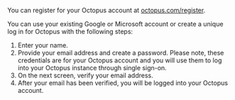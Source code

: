 You can register for your Octopus account at [octopus.com/register](https://octopus.com/register).

You can use your existing Google or Microsoft account or create a unique log in for Octopus with the following steps:

1. Enter your name.
1. Provide your email address and create a password. Please note, these credentials are for your Octopus account and you will use them to log into your Octopus instance through single sign-on.
1. On the next screen, verify your email address.
1. After your email has been verified, you will be logged into your Octopus account.